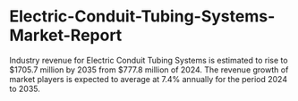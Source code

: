 # Electric-Conduit-Tubing-Systems-Market-Report
Industry revenue for Electric Conduit Tubing Systems is estimated to rise to $1705.7 million by 2035 from $777.8 million of 2024. The revenue growth of market players is expected to average at 7.4% annually for the period 2024 to 2035.
